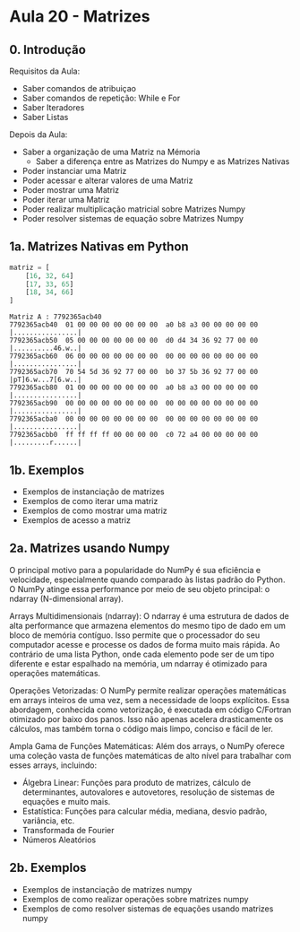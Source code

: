 


# Aula 20 - Matrizes

## 0. Introdução

Requisitos da Aula:
- Saber comandos de atribuiçao
- Saber comandos de repetição: While e For
- Saber Iteradores
- Saber Listas

Depois da Aula:
- Saber a organização de uma Matriz na Mémoria
  - Saber a diferença entre as Matrizes do Numpy e as Matrizes Nativas
- Poder instanciar uma Matriz
- Poder acessar e alterar valores de uma Matriz
- Poder mostrar uma Matriz
- Poder iterar uma Matriz
- Poder realizar multiplicação matricial sobre Matrizes Numpy
- Poder resolver sistemas de equação sobre Matrizes Numpy

## 1a. Matrizes Nativas em Python

```python
matriz = [
    [16, 32, 64]
    [17, 33, 65]
    [18, 34, 66]
]
```

```
Matriz A : 7792365acb40
7792365acb40  01 00 00 00 00 00 00 00  a0 b8 a3 00 00 00 00 00  |................|
7792365acb50  05 00 00 00 00 00 00 00  d0 d4 34 36 92 77 00 00  |..........46.w..|
7792365acb60  06 00 00 00 00 00 00 00  00 00 00 00 00 00 00 00  |................|
7792365acb70  70 54 5d 36 92 77 00 00  b0 37 5b 36 92 77 00 00  |pT]6.w...7[6.w..|
7792365acb80  01 00 00 00 00 00 00 00  a0 b8 a3 00 00 00 00 00  |................|
7792365acb90  00 00 00 00 00 00 00 00  00 00 00 00 00 00 00 00  |................|
7792365acba0  00 00 00 00 00 00 00 00  00 00 00 00 00 00 00 00  |................|
7792365acbb0  ff ff ff ff 00 00 00 00  c0 72 a4 00 00 00 00 00  |.........r......|
```

## 1b. Exemplos

- Exemplos de instanciação de matrizes
- Exemplos de como iterar uma matriz
- Exemplos de como mostrar uma matriz
- Exemplos de acesso a matriz


## 2a. Matrizes usando Numpy

O principal motivo para a popularidade do NumPy é sua eficiência e velocidade, especialmente quando comparado às listas padrão do Python. O NumPy atinge essa performance por meio de seu objeto principal: o ndarray (N-dimensional array).

Arrays Multidimensionais (ndarray): O ndarray é uma estrutura de dados de alta performance que armazena elementos do mesmo tipo de dado em um bloco de memória contíguo. Isso permite que o processador do seu computador acesse e processe os dados de forma muito mais rápida. Ao contrário de uma lista Python, onde cada elemento pode ser de um tipo diferente e estar espalhado na memória, um ndarray é otimizado para operações matemáticas.

Operações Vetorizadas: O NumPy permite realizar operações matemáticas em arrays inteiros de uma vez, sem a necessidade de loops explícitos. Essa abordagem, conhecida como vetorização, é executada em código C/Fortran otimizado por baixo dos panos. Isso não apenas acelera drasticamente os cálculos, mas também torna o código mais limpo, conciso e fácil de ler.

Ampla Gama de Funções Matemáticas: Além dos arrays, o NumPy oferece uma coleção vasta de funções matemáticas de alto nível para trabalhar com esses arrays, incluindo:

- Álgebra Linear: Funções para produto de matrizes, cálculo de determinantes, autovalores e autovetores, resolução de sistemas de equações e muito mais.
- Estatística: Funções para calcular média, mediana, desvio padrão, variância, etc.
- Transformada de Fourier
- Números Aleatórios


## 2b. Exemplos

- Exemplos de instanciação de matrizes numpy
- Exemplos de como realizar operações sobre matrizes numpy
- Exemplos de como resolver sistemas de equações usando matrizes numpy


